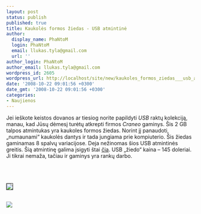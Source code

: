 ```yaml
---
layout: post
status: publish
published: true
title: Kaukolės formos žiedas - USB atmintinė
author:
  display_name: PhaNtoM
  login: PhaNtoM
  email: llukas.tyla@gmail.com
  url: ''
author_login: PhaNtoM
author_email: llukas.tyla@gmail.com
wordpress_id: 2605
wordpress_url: http://localhost/site/new/kaukoles_formos_ziedas___usb_atmintine/
date: '2008-10-22 09:01:56 +0300'
date_gmt: '2008-10-22 09:01:56 +0300'
categories:
- Naujienos
---
```

<p>Jei ieškote keistos dovanos ar tiesiog norite papildyti <i>USB</i> raktų kolekciją, manau, kad Jūsų dėmesį turėtų atkrepti firmos <i>Craneo</i> gaminys. Šis 2 GB talpos atmintukas yra kaukoles formos žiedas. Norint jį panaudoti, „numaunami“ kaukolės dantys ir tada jungiama prie kompiuterio. Šis žiedas gaminamas 8 spalvų variacijose. Deja nežinomas šios USB atmintinės greitis. Šią atmintinę galima įsigyti štai <a class="ns" href="http://www.geekstuff4u.com/usb-key-skull-ring.html">čia</a>. USB „žiedo“ kaina – 145 doleriai. Ji tikrai nemaža, tačiau ir gaminys yra rankų darbo.<br />
<br><br />
<br><a class="ns" href="http://www.technews.lt/upl/Failai/file_5_1.jpg">
<div class="imgright"><img src="http://www.technews.lt/upl/Failai/mazakaukolytes.jpg" border="1"></div>
<p></a><a class="ns" href="http://www.technews.lt/upl/Failai/file_2_2.jpg"><br><img src="http://www.technews.lt/upl/Failai/kaukoliukas.jpg"><br></a><br />
<br><br />
<br><br />
<br></p>
